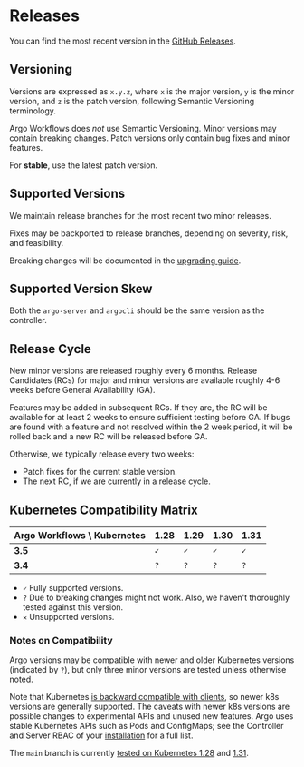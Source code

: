 # Releases

You can find the most recent version in the [GitHub Releases](https://github.com/argoproj/argo-workflows/releases).

## Versioning

Versions are expressed as `x.y.z`, where `x` is the major version, `y` is the minor version, and `z` is the patch version, following Semantic Versioning terminology.

Argo Workflows does _not_ use Semantic Versioning.
Minor versions may contain breaking changes.
Patch versions only contain bug fixes and minor features.

For **stable**, use the latest patch version.

## Supported Versions

We maintain release branches for the most recent two minor releases.

Fixes may be backported to release branches, depending on severity, risk, and feasibility.

Breaking changes will be documented in the [upgrading guide](upgrading.md).

## Supported Version Skew

Both the `argo-server` and `argocli` should be the same version as the controller.

## Release Cycle

New minor versions are released roughly every 6 months.
Release Candidates (RCs) for major and minor versions are available roughly 4-6 weeks before General Availability (GA).

Features may be added in subsequent RCs.
If they are, the RC will be available for at least 2 weeks to ensure sufficient testing before GA.
If bugs are found with a feature and not resolved within the 2 week period, it will be rolled back and a new RC will be released before GA.

Otherwise, we typically release every two weeks:

* Patch fixes for the current stable version.
* The next RC, if we are currently in a release cycle.

## Kubernetes Compatibility Matrix

| Argo Workflows \ Kubernetes | 1.28 | 1.29 | 1.30 | 1.31 |
|-----------------------------|------|------|------|------|
| **3.5**                     | `✓`  | `✓`  | `✓`  | `✓`  |
| **3.4**                     | `?`  | `?`  | `?`  | `?`  |

* `✓` Fully supported versions.
* `?` Due to breaking changes might not work. Also, we haven't thoroughly tested against this version.
* `✕` Unsupported versions.

### Notes on Compatibility

Argo versions may be compatible with newer and older Kubernetes versions (indicated by `?`), but only three minor versions are tested unless otherwise noted.

Note that Kubernetes [is backward compatible with clients](https://github.com/kubernetes/client-go/tree/aa7909e7d7c0661792ba21b9e882f3cd6ad0ce53?tab=readme-ov-file#compatibility-client-go---kubernetes-clusters), so newer k8s versions are generally supported.
The caveats with newer k8s versions are possible changes to experimental APIs and unused new features.
Argo uses stable Kubernetes APIs such as Pods and ConfigMaps; see the Controller and Server RBAC of your [installation](installation.md) for a full list.

The `main` branch is currently [tested on Kubernetes 1.28](https://github.com/argoproj/argo-workflows/blob/main/.github/workflows/ci-build.yaml#L218) and [1.31](https://github.com/argoproj/argo-workflows/blob/main/.github/workflows/ci-build.yaml#L250).
